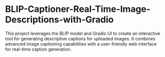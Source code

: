 # BLIP-Captioner-Real-Time-Image-Descriptions-with-Gradio
This project leverages the BLIP model and Gradio UI to create an interactive tool for generating descriptive captions for uploaded images. It combines advanced image captioning capabilities with a user-friendly web interface for real-time caption generation.
